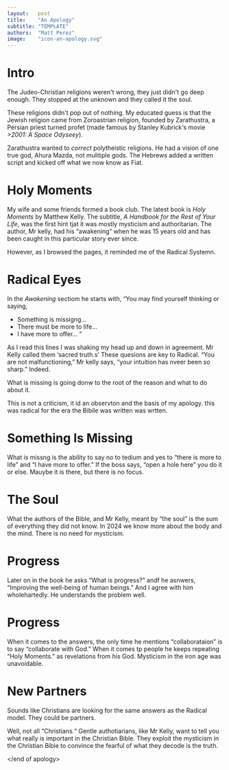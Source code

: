 ```yaml
---
layout:   post
title:    "An Apology"
subtitle: "TEMPLATE"
authors:  "Matt Perez"
image:    "icon-an-apology.svg"
---
```


<div style='display:none; '>
 <p>The Judeo-Christian religions weren't wrong, they just didn't go deep enough.</p>
</div>

<h1>Intro</h1>
 <p>The Judeo-Christian religions weren't wrong, they just didn't go deep enough. They stopped at the unknown and they called it the soul.</p>
 <p>These religions didn't pop out of nothing. My educated guess is that the Jewish religion came from Zoroastrian religion, founded by Zarathustra, a Persian priest turned profet (made famous by Stanley Kubrick&lsquo;s movie <em>>2001: A Space Odyseey</em>).</p>
 <p>Zarathustra wanted to <em>correct</em> polytheistic religions. He had a vision of one true god, Ahura Mazda, not mulitiple gods. The Hebrews added a written script and kicked off what we now know as Fiat.</p>

<h1>Holy Moments</h1>
 <p>My wife and some friends formed a book club. The latest book is <em>Holy Moments</em> by Matthew Kelly. The subtitle, <em>A Handbook for the Rest of Your Life</em>, was the first hint tjat it was mostly mysticism and authoritarian. The author, Mr kelly, had his &ldquo;awakening&rdquo; when he was 15 years old and has been caught in this particular story ever since.</p>
 <p>However, as I browsed the pages, it reminded me of the Radical Systemn.</p>

<h1>Radical Eyes</h1>
 <p>In the <em>Awakening</em> sectiom he starts with,
   &ldquo;You may find yourself thinking or saying,
  <ul>
   <li>Something is missigng&hellip;</li>
   <li>There must be more to life&hellip;</li>
   <li>I have more to offer&hellip; &rdquo;</li>
 </ul>
 <p>As I read this lines I was shaking my head up and down in agreement. Mr Kelly called them &lsquo;sacred truth.s&rsquo; These quesions are key to Radical. &ldquo;You are not malfunctioning,&rdquo; Mr kelly says, &ldquo;your intuition has nveer been so sharp.&rdquo; Indeed.</p>
 <p>What is missing is going donw to the root of the reason and what to do about it.</p>
 <p>This is not a criticism, it id an observton and the basis of my apology. this was radical for the era the Bibile was written was wrtten.</p>

 <h1>Something Is Missing</h1>
  <p>What is missng is the ability to say no to tedium and yes to &ldquo;there is more to life&rdquo; and &ldquo;I have more to offer.&rdquo; If the boss says, &ldquo;open a hole here&rdquo; you do it or else. Mauybe it is there, but there is no focus.</p>

<h1>The Soul</h1>
  <p>What the authors of the Bible, and Mr Kelly, meant by &ldquo;the soul&rdquo; is the sum of everything they did not know. In 2024 we know more about the body and the mind. There is no need for mysticism.</p>

<h1>Progress</h1>
 <p>Later on in the book he asks &ldquo;What is progress?&rdquo; andf he asnwers, &ldquo;Improving the well-being of human beings.&rdquo; And I agree with him wholehartedly. He understands the problem well.</p>

<h1>Progress</h1>
 <p>When it comes to the answers, the only time he mentions &ldquo;collaborataion&rdquo; is to say &ldquo;collaborate with God.&rdquo; When it comes tp people he keeps repeating &ldquo;Holy Moments.&rdquo; as revelations from his God. Mysticism in the iron age was unavoidable.</p>

<h1>New Partners</h1>
 <p>Sounds like Christians are looking for the same answers as the Radical model. They could be partners.</p>
 <p>Well, not all &ldquo;Christians.&ldquo; Gentle authotiarians, like Mr Kelly, want to tell you what really is important in the Christian Bible. They exploit the mysticism in the Christian Bible to convince the fearful of what they decode is the truth.</p>

 &lt;/end of apology&gt;